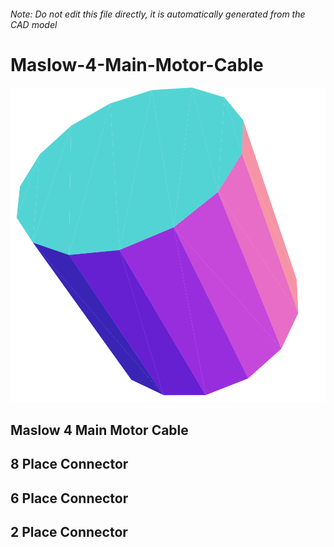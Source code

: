 ###### Note: Do not edit this file directly, it is automatically generated from the CAD model

# Maslow-4-Main-Motor-Cable

![](/project.svg)

## Maslow 4 Main Motor Cable


## 8 Place Connector


## 6 Place Connector


## 2 Place Connector


